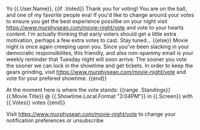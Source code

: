 Yo {{.User.Name}},
{{if .Voted}}
Thank you for voting! You are on the ball, and one of my favorite people eva! If you'd like to change around your votes to ensure 
you get the best experience possilbe on your night visit https://www.murphysean.com/movie-night/vote 
and vote to your hearts content. I'm actually thinking that early voters should get a little extra motivation, perhaps a few extra 
votes to cast. Stay tuned...
{{else}}
Movie night is once again creeping upon you. Since you've been slacking in your democratic responsibilites, this friendly, and also 
non-spammy email is your weekly reminder that Tuesday night will soon arrive. The sooner you vote the sooner we can lock in the 
showtime and get tickets. In order to keep the gears grinding, visit 
https://www.murphysean.com/movie-night/vote and vote for your prefered showtime.
{{end}}

At the moment here is where the vote stands:
{{range .Standings}}
	{{.Movie.Title}} @ {{.Showtime.Local.Format "3:04PM"}} in {{.Screen}} with {{.Votes}} votes
{{end}}

Visit https://www.murphysean.com/movie-night/vote to change your notification preferences or unsubscribe
